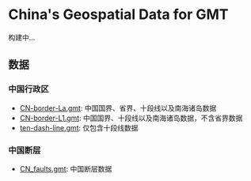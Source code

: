# China's Geospatial Data for GMT

构建中...

## 数据

### 中国行政区

- [CN-border-La.gmt](CN-border-La.gmt): 中国国界、省界、十段线以及南海诸岛数据
- [CN-border-L1.gmt](CN-border-L1.gmt): 中国国界、十段线以及南海诸岛数据，不含省界数据
- [ten-dash-line.gmt](ten-dash-line.gmt): 仅包含十段线数据

### 中国断层

- [CN_faults.gmt](CN_faults.gmt): 中国断层数据

